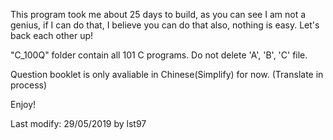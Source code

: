 This program took me about 25 days to build, as you can see I am not a genius, if I can do that, I believe you can do that also, nothing is easy. Let's back each other up!

"C_100Q" folder contain all 101 C programs.
Do not delete 'A', 'B', 'C' file.

Question booklet is only avaliable in Chinese(Simplify) for now. (Translate in process)

Enjoy!

Last modify: 29/05/2019 by lst97
